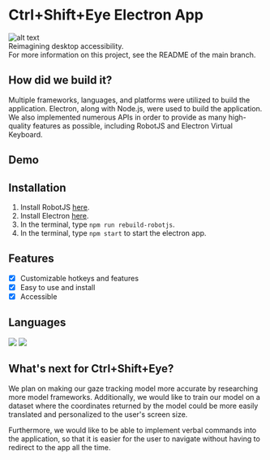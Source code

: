 # Ctrl+Shift+Eye Electron App
![alt text](https://anishs37.github.io/cse-website/static/media/logo128x.6cda3e83b3794444c9cb.png)
<br>
Reimagining desktop accessibility.
<br>
For more information on this project, see the README of the main branch.
## How did we build it?
Multiple frameworks, languages, and platforms were utilized to build the application. Electron, along with Node.js, were used to build the application. We also implemented numerous APIs in order to provide as many high-quality features as possible, including RobotJS and Electron Virtual Keyboard.
## Demo

## Installation
1. Install RobotJS <a href="http://robotjs.io/">here</a>.
2. Install Electron <a href="https://www.npmjs.com/package/electron">here</a>.
3. In the terminal, type 
`npm run rebuild-robotjs`.
4. In the terminal, type `npm start` to start the electron app.
## Features
- [x] Customizable hotkeys and features
- [x] Easy to use and install
- [x] Accessible
## Languages
![](https://img.shields.io/badge/Code-JavaScript-informational?style=flat&logo=JavaScript&logoColor=white&color=yellow)
![](https://img.shields.io/badge/Code-HTML5-informational?style=flat&logo=HTML5&logoColor=white&color=red)
## What's next for Ctrl+Shift+Eye?
We plan on making our gaze tracking model more accurate by researching more model frameworks. Additionally, we would like to train our model on a dataset where the coordinates returned by the model could be more easily translated and personalized to the user's screen size.

Furthermore, we would like to be able to implement verbal commands into the application, so that it is easier for the user to navigate without having to redirect to the app all the time.

